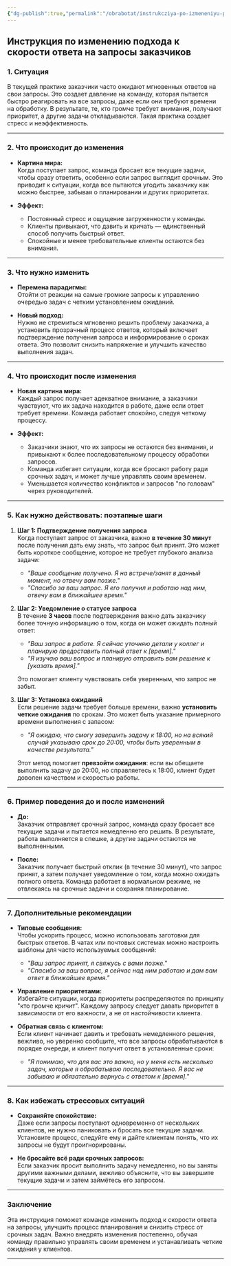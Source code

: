 ```yaml
---
{"dg-publish":true,"permalink":"/obrabotat/instrukcziya-po-izmeneniyu-podhoda-k-skorosti-otveta-na-zaprosy-zakazchikov/"}
---
```



## **Инструкция по изменению подхода к скорости ответа на запросы заказчиков**

### 1. **Ситуация**
В текущей практике заказчики часто ожидают мгновенных ответов на свои запросы. Это создает давление на команду, которая пытается быстро реагировать на все запросы, даже если они требуют времени на обработку. В результате, те, кто громче требует внимания, получают приоритет, а другие задачи откладываются. Такая практика создает стресс и неэффективность.

---

### 2. **Что происходит до изменения**

- **Картина мира:**  
  Когда поступает запрос, команда бросает все текущие задачи, чтобы сразу ответить, особенно если запрос выглядит срочным. Это приводит к ситуации, когда все пытаются угодить заказчику как можно быстрее, забывая о планировании и других приоритетах.

- **Эффект:**  
  - Постоянный стресс и ощущение загруженности у команды.
  - Клиенты привыкают, что давить и кричать — единственный способ получить быстрый ответ.
  - Спокойные и менее требовательные клиенты остаются без внимания.

---

### 3. **Что нужно изменить**

- **Перемена парадигмы:**  
  Отойти от реакции на самые громкие запросы к управлению очередью задач с четким установлением ожиданий.

- **Новый подход:**  
  Нужно не стремиться мгновенно решить проблему заказчика, а установить прозрачный процесс ответов, который включает подтверждение получения запроса и информирование о сроках ответа. Это позволит снизить напряжение и улучшить качество выполнения задач.

---

### 4. **Что происходит после изменения**

- **Новая картина мира:**  
  Каждый запрос получает адекватное внимание, а заказчики чувствуют, что их задача находится в работе, даже если ответ требует времени. Команда работает спокойно, следуя четкому процессу.

- **Эффект:**  
  - Заказчики знают, что их запросы не остаются без внимания, и привыкают к более последовательному процессу обработки запросов.
  - Команда избегает ситуации, когда все бросают работу ради срочных задач, и может лучше управлять своим временем.
  - Уменьшается количество конфликтов и запросов "по головам" через руководителей.

---

### 5. **Как нужно действовать: поэтапные шаги**

1. **Шаг 1: Подтверждение получения запроса**  
   Когда поступает запрос от заказчика, важно **в течение 30 минут** после получения дать ему знать, что запрос был принят. Это может быть короткое сообщение, которое не требует глубокого анализа задачи:
   - _"Ваше сообщение получено. Я на встрече/занят в данный момент, но отвечу вам позже."_
   - _"Спасибо за ваш запрос. Я его получил и работаю над ним, отвечу вам в ближайшее время."_

2. **Шаг 2: Уведомление о статусе запроса**  
   В течение **3 часов** после подтверждения важно дать заказчику более точную информацию о том, когда он может ожидать полный ответ:
   - _"Ваш запрос в работе. Я сейчас уточняю детали у коллег и планирую предоставить полный ответ к [время]."_
   - _"Я изучаю ваш вопрос и планирую отправить вам решение к [указать время]."_  
   
   Это помогает клиенту чувствовать себя уверенным, что запрос не забыт.

3. **Шаг 3: Установка ожиданий**  
   Если решение задачи требует больше времени, важно **установить четкие ожидания** по срокам. Это может быть указание примерного времени выполнения с запасом:
   - _"Я ожидаю, что смогу завершить задачу к 18:00, но на всякий случай указываю срок до 20:00, чтобы быть уверенным в качестве результата."_  
   
   Этот метод помогает **превзойти ожидания**: если вы обещаете выполнить задачу до 20:00, но справляетесь к 18:00, клиент будет доволен качеством и скоростью работы.

---

### 6. **Пример поведения до и после изменений**

- **До:**  
  Заказчик отправляет срочный запрос, команда сразу бросает все текущие задачи и пытается немедленно его решить. В результате, работа выполняется в спешке, а другие задачи остаются не выполненными.

- **После:**  
  Заказчик получает быстрый отклик (в течение 30 минут), что запрос принят, а затем получает уведомление о том, когда можно ожидать полного ответа. Команда работает в нормальном режиме, не отвлекаясь на срочные задачи и сохраняя планирование.

---

### 7. **Дополнительные рекомендации**

- **Типовые сообщения:**  
  Чтобы ускорить процесс, можно использовать заготовки для быстрых ответов. В чатах или почтовых системах можно настроить шаблоны для часто используемых сообщений:
  - _"Ваш запрос принят, я свяжусь с вами позже."_
  - _"Спасибо за ваш вопрос, я сейчас над ним работаю и дам вам ответ в ближайшее время."_

- **Управление приоритетами:**  
  Избегайте ситуации, когда приоритеты распределяются по принципу "кто громче кричит". Каждому запросу следует давать приоритет в зависимости от его важности, а не от настойчивости клиента.

- **Обратная связь с клиентом:**  
  Если клиент начинает давить и требовать немедленного решения, вежливо, но уверенно сообщите, что все запросы обрабатываются в порядке очереди, и клиент получит ответ в установленные сроки:
  - _"Я понимаю, что для вас это важно, но у меня есть несколько задач, которые я обрабатываю последовательно. Я вас не забываю и обязательно вернусь с ответом к [время]."_  

---

### 8. **Как избежать стрессовых ситуаций**

- **Сохраняйте спокойствие:**  
  Даже если запросы поступают одновременно от нескольких клиентов, не нужно паниковать и бросать все текущие задачи. Установите процесс, следуйте ему и дайте клиентам понять, что их запросы не будут проигнорированы.

- **Не бросайте всё ради срочных запросов:**  
  Если заказчик просит выполнить задачу немедленно, но вы заняты другими важными делами, вежливо объясните, что вы завершите текущие задачи и затем займётесь его запросом.

---

### **Заключение**
Эта инструкция поможет команде изменить подход к скорости ответа на запросы, улучшить процесс планирования и снизить стресс от срочных задач. Важно внедрять изменения постепенно, обучая команду правильно управлять своим временем и устанавливать четкие ожидания у клиентов.

---
